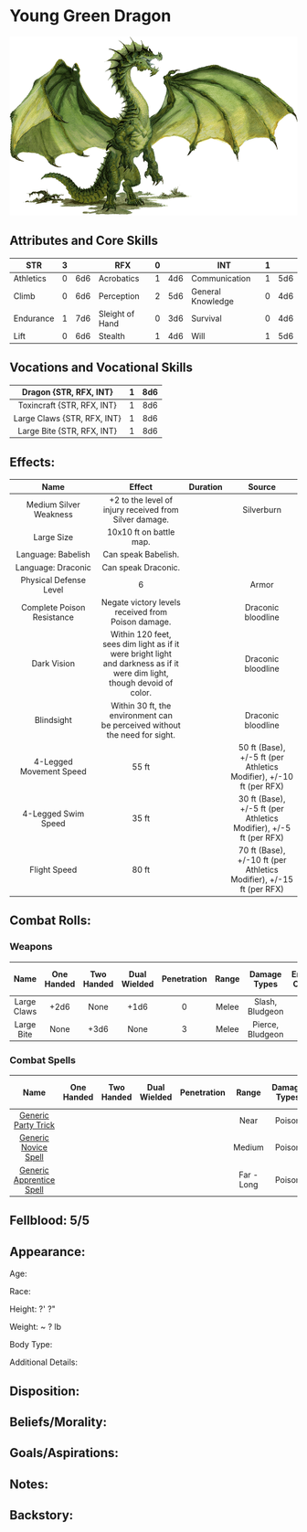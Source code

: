 # Young Green Dragon

![NotMyImage](YoungeGreenDragon.png)

## Attributes and Core Skills

| STR       | 3 |    | RFX             | 0 |    | INT               | 1 |    |
| --------- | :-: | :-: | --------------- | :-: | :-: | ----------------- | :-: | :-: |
| Athletics | 0 | 6d6 | Acrobatics      | 1 | 4d6 | Communication     | 1 | 5d6 |
| Climb     | 0 | 6d6 | Perception      | 2 | 5d6 | General Knowledge | 0 | 4d6 |
| Endurance | 1 | 7d6 | Sleight of Hand | 0 | 3d6 | Survival          | 0 | 4d6 |
| Lift      | 0 | 6d6 | Stealth         | 1 | 4d6 | Will              | 1 | 5d6 |

## Vocations and Vocational Skills

|   Dragon {STR, RFX, INT}   | 1 | 8d6 |
| :-------------------------: | :-: | :-: |
| Toxincraft {STR, RFX, INT} | 1 | 8d6 |
| Large Claws {STR, RFX, INT} | 1 | 8d6 |
| Large Bite {STR, RFX, INT} | 1 | 8d6 |

## Effects:

|            Name            |                                                            Effect                                                            | Duration |                           Source                           |
| :------------------------: | :---------------------------------------------------------------------------------------------------------------------------: | :------: | :--------------------------------------------------------: |
|   Medium Silver Weakness   |                                    +2 to the level of injury received from Silver damage.                                    |          |                         Silverburn                         |
|         Large Size         |                                                    10x10 ft on battle map.                                                    |          |                                                            |
|     Language: Babelish     |                                                      Can speak Babelish.                                                      |          |                                                            |
|    Language: Draconic    |                                                     Can speak Draconic.                                                     |          |                                                            |
|   Physical Defense Level   |                                                               6                                                               |          |                           Armor                           |
| Complete Poison Resistance |                                      Negate victory levels received from  Poison damage.                                      |          |                     Draconic bloodline                     |
|        Dark Vision        | Within 120 feet, sees dim light as if it were bright light<br />and darkness as if it were dim light, though devoid of color. |          |                     Draconic bloodline                     |
|         Blindsight         |                        Within 30 ft, the environment can<br />be perceived without the need for sight.                        |          |                     Draconic bloodline                     |
|  4-Legged Movement Speed  |                                                             55 ft                                                             |          | 50 ft (Base), +/-5 ft (per Athletics Modifier), +/-10 ft (per RFX) |
|    4-Legged Swim Speed    |                                                             35 ft                                                             |          |  30 ft (Base), +/-5 ft (per Athletics Modifier), +/-5 ft (per RFX)  |
|        Flight Speed        |                                                             80 ft                                                             |          | 70 ft (Base), +/-10 ft (per Athletics Modifier), +/-15 ft (per RFX) |

## Combat Rolls:

### Weapons

|    Name    | One<br />Handed | Two<br />Handed | Dual<br />Wielded | Penetration | Range | Damage<br />Types | Engageable<br />Opponents | Area Of<br />Effect | Resource<br />Class |
| :---------: | :-------------: | :-------------: | :---------------: | :---------: | :---: | :---------------: | :-----------------------: | :-----------------: | :-----------------: |
| Large Claws |      +2d6      |      None      |       +1d6       |      0      | Melee |  Slash, Bludgeon  |           Rapid           |        None        |        None        |
| Large Bite |      None      |      +3d6      |       None       |      3      | Melee | Pierce, Bludgeon |             1             |        None        |        None        |

### Combat Spells

|                                                    Name                                                    | One<br />Handed | Two<br />Handed | Dual<br />Wielded | Penetration |   Range   | Damage<br />Types | Engageable<br />Opponents | Area Of<br />Effect | Resource<br />Class |
| :--------------------------------------------------------------------------------------------------------: | :-------------: | :-------------: | :---------------: | :---------: | :--------: | :---------------: | :-----------------------: | :-----------------: | :------------------: |
|     [Generic Party Trick](./../../../../../CoreRules/MagicRules/Spells/PartyTricks/GenericPartyTrick.md)     |                |                |                  |            |    Near    |      Poison      |                          |                    |   0 Magic Resource   |
|       [Generic Novice Spell](./../../../../../CoreRules/MagicRules/Spells/Novice/GenericNoviceSpell.md)       |                |                |                  |            |   Medium   |      Poison      |                          |                    |  0 Magic Resource  |
| [Generic Apprentice Spell](./../../../../../CoreRules/MagicRules/Spells/Apprentice/GenericApprenticeSpell.md) |                |                |                  |            | Far - Long |      Poison      |                          |                    | 1 - 2 Magic Resource |

## Fellblood: 5/5

## Appearance:

Age:

Race:

Height: ?' ?"

Weight: ~ ? lb

Body Type:

Additional Details:

## Disposition:

## Beliefs/Morality:

## Goals/Aspirations:

## Notes:

## Backstory:
